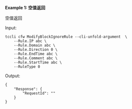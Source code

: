 **Example 1: 空值返回**

空值返回

Input: 

```
tccli cfw ModifyBlockIgnoreRule --cli-unfold-argument  \
    --Rule.IP abc \
    --Rule.Domain abc \
    --Rule.Direction 0 \
    --Rule.EndTime abc \
    --Rule.Comment abc \
    --Rule.StartTime abc \
    --RuleType 0
```

Output: 
```
{
    "Response": {
        "RequestId": ""
    }
}
```

